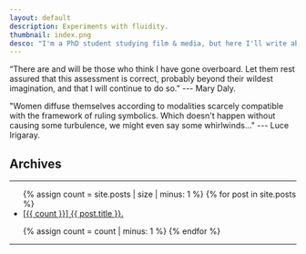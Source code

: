 ```yaml
---
layout: default
description: Experiments with fluidity.
thumbnail: index.png
desco: "I'm a PhD student studying film & media, but here I'll write about more: anarchism, capitalism, cybernetics, gender, programming, philosophy, and whatever else comes to mind."
---
```



“There are and will be those who think I have gone overboard. Let them rest assured that this assessment is correct, probably beyond their wildest imagination, and that I will continue to do so.” --- Mary Daly.

"Women diffuse themselves according to modalities scarcely compatible with the framework of ruling symbolics. Which doesn't happen without causing some turbulence, we might even say some whirlwinds..." --- Luce Irigaray.

## Archives
<hr class="separator">
<ul class="post-list">
{% assign count = site.posts | size | minus: 1 %}
{% for post in site.posts %}
<li><a href="{{ site.url }}{{ site.baseurl }}{{ post.url }}">[{{ count }}] {{ post.title }}.</a><!-- <div class="post-meta">{{ post.date | date: '%-d %B %Y' | downcase }}</div> --></li>

{% assign count = count | minus: 1 %}
{% endfor %}
</ul>
<hr class="separator">